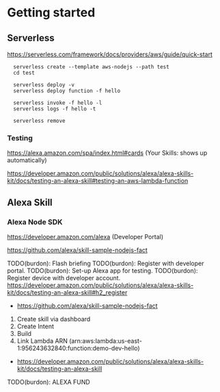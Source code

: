 # Getting started

## Serverless

https://serverless.com/framework/docs/providers/aws/guide/quick-start

~~~~
  serverless create --template aws-nodejs --path test
  cd test
  
  serverless deploy -v
  serverless deploy function -f hello

  serverless invoke -f hello -l
  serverless logs -f hello -t

  serverless remove
~~~~


### Testing

https://alexa.amazon.com/spa/index.html#cards (Your Skills: shows up automatically)






https://developer.amazon.com/public/solutions/alexa/alexa-skills-kit/docs/testing-an-alexa-skill#testing-an-aws-lambda-function




## Alexa Skill





### Alexa Node SDK

https://developer.amazon.com/alexa (Developer Portal)







https://github.com/alexa/skill-sample-nodejs-fact










TODO(burdon): Flash briefing
TODO(burdon): Register with developer portal.
TODO(burdon): Set-up Alexa app for testing.
TODO(burdon): Register device with developer account.
https://developer.amazon.com/public/solutions/alexa/alexa-skills-kit/docs/testing-an-alexa-skill#h2_register
- https://github.com/alexa/skill-sample-nodejs-fact

1. Create skill via dashboard
2. Create Intent
3. Build
4. Link Lambda ARN (arn:aws:lambda:us-east-1:956243632840:function:demo-dev-hello)




- https://developer.amazon.com/public/solutions/alexa/alexa-skills-kit/docs/testing-an-alexa-skill





TODO(burdon): ALEXA FUND
